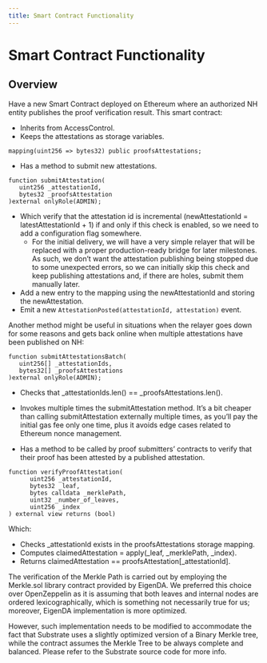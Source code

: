 ```yaml
---
title: Smart Contract Functionality
---
```


# Smart Contract Functionality

## Overview

Have a new Smart Contract deployed on Ethereum where an authorized NH entity publishes the proof verification result. This smart contract:
- Inherits from AccessControl.
- Keeps the attestations as storage variables.

```
mapping(uint256 => bytes32) public proofsAttestations;
```

- Has a method to submit new attestations.

```
function submitAttestation(
   uint256 _attestationId,
   bytes32 _proofsAttestation
)external onlyRole(ADMIN);
```

- Which verify that the attestation id is incremental (newAttestationId = latestAttestationId + 1) if and only if this check is enabled, so we need to add a configuration flag somewhere.
    * For the initial delivery, we will have a very simple relayer that will be replaced with a proper production-ready bridge for later milestones. As such, we don’t want the attestation publishing being stopped due to some unexpected errors, so we can initially skip this check and keep publishing attestations and, if there are holes, submit them manually later.
- Add a new entry to the mapping using the newAttestationId and storing the newAttestation.
- Emit a new `AttestationPosted(attestationId, attestation)` event.

Another method might be useful in situations when the relayer goes down for some reasons and gets back online when multiple attestations have been published on NH:

```
function submitAttestationsBatch(
   uint256[] _attestationIds,
   bytes32[] _proofsAttestations
)external onlyRole(ADMIN);
```

- Checks that _attestationIds.len() == _proofsAttestations.len().
- Invokes multiple times the submitAttestation method.
It’s a bit cheaper than calling submitAttestation externally multiple times, as you’ll pay the initial gas fee only one time, plus it avoids edge cases related to Ethereum nonce management.

- Has a method to be called by proof submitters’ contracts to verify that their proof has been attested by a published attestation.

```
function verifyProofAttestation(
      uint256 _attestationId,
      bytes32 _leaf,
      bytes calldata _merklePath,
      uint32 _number_of_leaves,
      uint256 _index
) external view returns (bool)
```
Which:
- Checks _attestationId exists in the proofsAttestations storage mapping.
- Computes claimedAttestation = apply(_leaf, _merklePath, _index).
- Returns claimedAttestation ==  proofsAttestation[_attestationId].


The verification of the Merkle Path is carried out by employing the Merkle.sol library contract provided by EigenDA. We preferred this choice over OpenZeppelin as it is assuming that both leaves and internal nodes are ordered lexicographically, which is something not necessarily true for us; moreover, EigenDA implementation is more optimized.

However, such implementation needs to be modified to accommodate the fact that Substrate uses a slightly optimized version of a Binary Merkle tree, while the contract assumes the Merkle Tree to be always complete and balanced. Please refer to the Substrate source code for more info.
